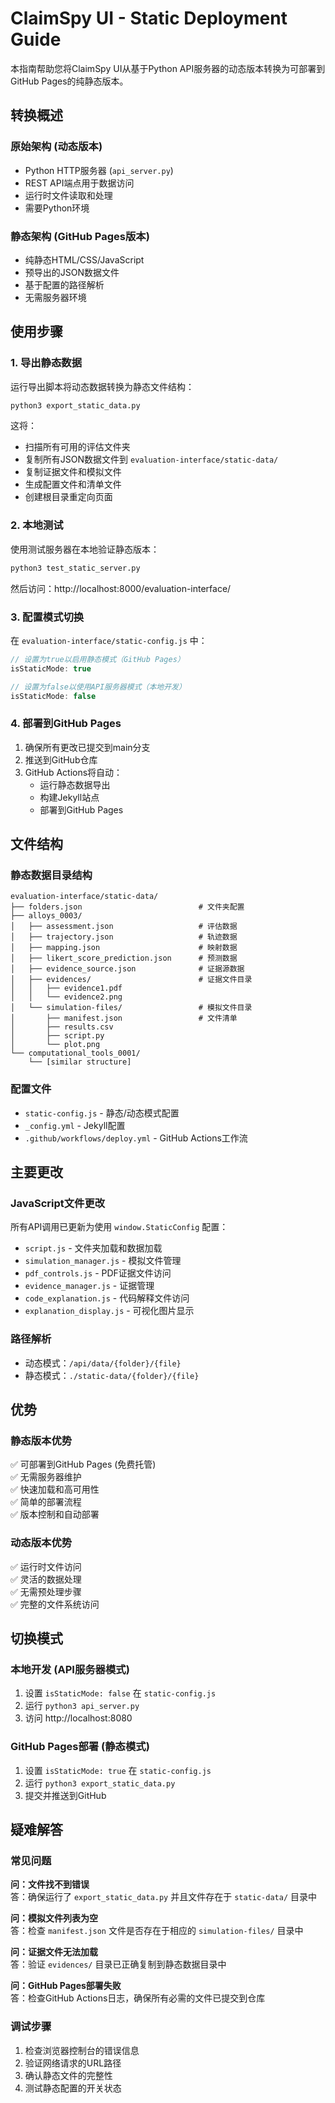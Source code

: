 # ClaimSpy UI - Static Deployment Guide

本指南帮助您将ClaimSpy UI从基于Python API服务器的动态版本转换为可部署到GitHub Pages的纯静态版本。

## 转换概述

### 原始架构 (动态版本)
- Python HTTP服务器 (`api_server.py`) 
- REST API端点用于数据访问
- 运行时文件读取和处理
- 需要Python环境

### 静态架构 (GitHub Pages版本)
- 纯静态HTML/CSS/JavaScript
- 预导出的JSON数据文件
- 基于配置的路径解析
- 无需服务器环境

## 使用步骤

### 1. 导出静态数据

运行导出脚本将动态数据转换为静态文件结构：

```bash
python3 export_static_data.py
```

这将：
- 扫描所有可用的评估文件夹
- 复制所有JSON数据文件到 `evaluation-interface/static-data/`
- 复制证据文件和模拟文件
- 生成配置文件和清单文件
- 创建根目录重定向页面

### 2. 本地测试

使用测试服务器在本地验证静态版本：

```bash
python3 test_static_server.py
```

然后访问：http://localhost:8000/evaluation-interface/

### 3. 配置模式切换

在 `evaluation-interface/static-config.js` 中：

```javascript
// 设置为true以启用静态模式（GitHub Pages）
isStaticMode: true

// 设置为false以使用API服务器模式（本地开发）
isStaticMode: false
```

### 4. 部署到GitHub Pages

1. 确保所有更改已提交到main分支
2. 推送到GitHub仓库
3. GitHub Actions将自动：
   - 运行静态数据导出
   - 构建Jekyll站点
   - 部署到GitHub Pages

## 文件结构

### 静态数据目录结构
```
evaluation-interface/static-data/
├── folders.json                          # 文件夹配置
├── alloys_0003/
│   ├── assessment.json                   # 评估数据
│   ├── trajectory.json                   # 轨迹数据
│   ├── mapping.json                      # 映射数据
│   ├── likert_score_prediction.json      # 预测数据
│   ├── evidence_source.json              # 证据源数据
│   ├── evidences/                        # 证据文件目录
│   │   ├── evidence1.pdf
│   │   └── evidence2.png
│   └── simulation-files/                 # 模拟文件目录
│       ├── manifest.json                 # 文件清单
│       ├── results.csv
│       ├── script.py
│       └── plot.png
└── computational_tools_0001/
    └── [similar structure]
```

### 配置文件
- `static-config.js` - 静态/动态模式配置
- `_config.yml` - Jekyll配置
- `.github/workflows/deploy.yml` - GitHub Actions工作流

## 主要更改

### JavaScript文件更改
所有API调用已更新为使用 `window.StaticConfig` 配置：

- `script.js` - 文件夹加载和数据加载
- `simulation_manager.js` - 模拟文件管理
- `pdf_controls.js` - PDF证据文件访问
- `evidence_manager.js` - 证据管理
- `code_explanation.js` - 代码解释文件访问
- `explanation_display.js` - 可视化图片显示

### 路径解析
- 动态模式：`/api/data/{folder}/{file}`
- 静态模式：`./static-data/{folder}/{file}`

## 优势

### 静态版本优势
✅ 可部署到GitHub Pages (免费托管)  
✅ 无需服务器维护  
✅ 快速加载和高可用性  
✅ 简单的部署流程  
✅ 版本控制和自动部署  

### 动态版本优势
✅ 运行时文件访问  
✅ 灵活的数据处理  
✅ 无需预处理步骤  
✅ 完整的文件系统访问  

## 切换模式

### 本地开发 (API服务器模式)
1. 设置 `isStaticMode: false` 在 `static-config.js`
2. 运行 `python3 api_server.py`
3. 访问 http://localhost:8080

### GitHub Pages部署 (静态模式)
1. 设置 `isStaticMode: true` 在 `static-config.js`
2. 运行 `python3 export_static_data.py`
3. 提交并推送到GitHub

## 疑难解答

### 常见问题

**问：文件找不到错误**  
答：确保运行了 `export_static_data.py` 并且文件存在于 `static-data/` 目录中

**问：模拟文件列表为空**  
答：检查 `manifest.json` 文件是否存在于相应的 `simulation-files/` 目录中

**问：证据文件无法加载**  
答：验证 `evidences/` 目录已正确复制到静态数据目录中

**问：GitHub Pages部署失败**  
答：检查GitHub Actions日志，确保所有必需的文件已提交到仓库

### 调试步骤
1. 检查浏览器控制台的错误信息
2. 验证网络请求的URL路径
3. 确认静态文件的完整性
4. 测试静态配置的开关状态